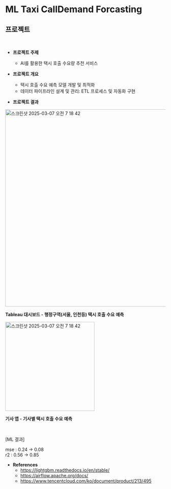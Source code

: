 # ML Taxi CallDemand Forcasting

## 프로젝트
<br>

- **프로젝트 주제**
  - AI를 활용한 택시 호출 수요량 추천 서비스

- **프로젝트 개요**
  -	택시 호출 수요 예측 모델 개발 및 최적화
  -	데이터 파이프라인 설계 및 관리: ETL 프로세스 및 자동화 구현

- **프로젝트 결과**


<img width="621" alt="스크린샷 2025-03-07 오전 7 18 42" src="https://github.com/user-attachments/assets/ad043afb-5b86-4450-84dc-d897a27fb9ae" />

**Tableau 대시보드 - 행정구역(서울, 인천등) 택시 호출 수요 예측**

<img width="280" height="280" alt="스크린샷 2025-03-07 오전 7 18 42" src="https://github.com/user-attachments/assets/bebb4897-0496-42b5-b282-35ff2bda6f94" />

**기사 앱 - 기사별 택시 호출 수요 예측**

<br>

[ML 결과]

mse : 0.24 → 0.08  
r2 : 0.56 -> 0.85


- **References**
  - https://lightgbm.readthedocs.io/en/stable/
  - https://airflow.apache.org/docs/
  - https://www.tencentcloud.com/ko/document/product/213/495

     
<br><br>
 
